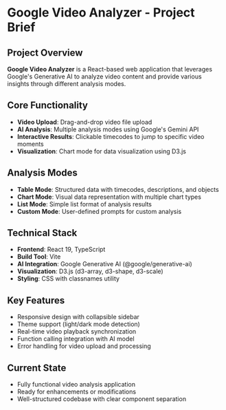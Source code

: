 # Google Video Analyzer - Project Brief

## Project Overview
**Google Video Analyzer** is a React-based web application that leverages Google's Generative AI to analyze video content and provide various insights through different analysis modes.

## Core Functionality
- **Video Upload**: Drag-and-drop video file upload
- **AI Analysis**: Multiple analysis modes using Google's Gemini API
- **Interactive Results**: Clickable timecodes to jump to specific video moments
- **Visualization**: Chart mode for data visualization using D3.js

## Analysis Modes
- **Table Mode**: Structured data with timecodes, descriptions, and objects
- **Chart Mode**: Visual data representation with multiple chart types
- **List Mode**: Simple list format of analysis results
- **Custom Mode**: User-defined prompts for custom analysis

## Technical Stack
- **Frontend**: React 19, TypeScript
- **Build Tool**: Vite
- **AI Integration**: Google Generative AI (@google/generative-ai)
- **Visualization**: D3.js (d3-array, d3-shape, d3-scale)
- **Styling**: CSS with classnames utility

## Key Features
- Responsive design with collapsible sidebar
- Theme support (light/dark mode detection)
- Real-time video playback synchronization
- Function calling integration with AI model
- Error handling for video upload and processing

## Current State
- Fully functional video analysis application
- Ready for enhancements or modifications
- Well-structured codebase with clear component separation
